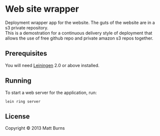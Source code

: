 # Web site wrapper

Deployment wrapper app for the website.  The guts of the website are in a s3 private repository.  
This is a demostration for a continuous delivery style of deployment that allows the use of 
free github repo and private amazon s3 repos together.

## Prerequisites

You will need [Leiningen][1] 2.0 or above installed.

[1]: https://github.com/technomancy/leiningen

## Running

To start a web server for the application, run:

    lein ring server

## License

Copyright © 2013 Matt Burns
